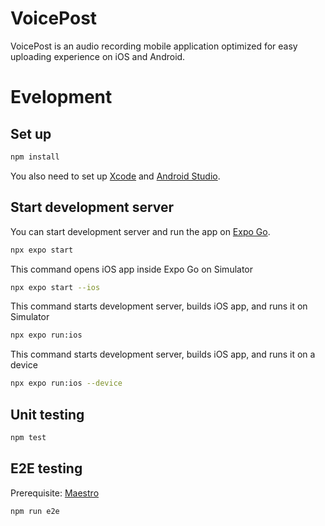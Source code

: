 # VoicePost

VoicePost is an audio recording mobile application optimized for easy uploading experience on iOS and Android.

# Evelopment

## Set up

   ```bash
   npm install
   ```

You also need to set up [Xcode](https://docs.expo.dev/workflow/ios-simulator/) and [Android Studio](https://docs.expo.dev/workflow/android-studio-emulator/).

## Start development server

You can start development server and run the app on [Expo Go](https://expo.dev/go).

   ```bash
   npx expo start
   ```

This command opens iOS app inside Expo Go on Simulator

   ```bash
   npx expo start --ios
   ```

This command starts development server, builds iOS app, and runs it on Simulator

   ```bash
   npx expo run:ios
   ```

This command starts development server, builds iOS app, and runs it on a device

   ```bash
   npx expo run:ios --device
   ```

## Unit testing

   ```bash
   npm test
   ```

## E2E testing

   Prerequisite: [Maestro](https://maestro.mobile.dev/)

   ```bash
   npm run e2e
   ```
